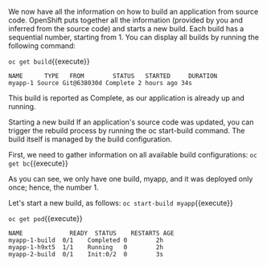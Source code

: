 We now have all the information on how to build an application from source code. OpenShift puts together all the information (provided by you and inferred from the source code) and starts a new build. Each build has a sequential number, starting from 1. You can display all builds by running the following command:


`oc get build`{{execute}}

```
NAME      TYPE   FROM        STATUS   STARTED     DURATION
myapp-1 Source Git@638030d Complete 2 hours ago 34s
```

This build is reported as Complete, as our application is already up and running.

Starting a new build
If an application's source code was updated, you can trigger the rebuild process by running the oc start-build command. The build itself is managed by the build configuration.

First, we need to gather information on all available build configurations:
`oc get bc`{{execute}}

As you can see, we only have one build, myapp, and it was deployed only once; hence, the number 1.

Let's start a new build, as follows:
`oc start-build myapp`{{execute}}

`oc get pod`{{execute}}

```
NAME             READY  STATUS    RESTARTS AGE
myapp-1-build  0/1    Completed 0        2h
myapp-1-h9xt5  1/1    Running   0        2h
myapp-2-build  0/1    Init:0/2  0        3s
```